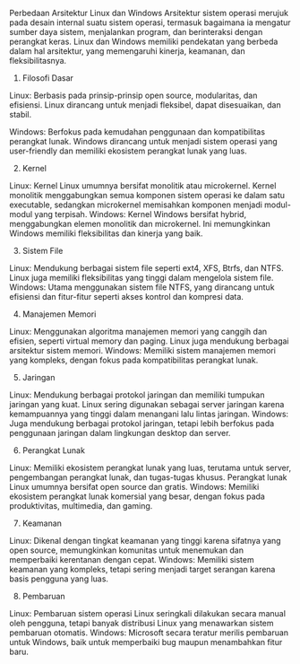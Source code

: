 Perbedaan Arsitektur Linux dan Windows
Arsitektur sistem operasi merujuk pada desain internal suatu sistem operasi, termasuk bagaimana ia mengatur sumber daya sistem, menjalankan program, dan berinteraksi dengan perangkat keras. Linux dan Windows memiliki pendekatan yang berbeda dalam hal arsitektur, yang memengaruhi kinerja, keamanan, dan fleksibilitasnya.

1. Filosofi Dasar
   
Linux: Berbasis pada prinsip-prinsip open source, modularitas, dan efisiensi. Linux dirancang untuk menjadi fleksibel, dapat disesuaikan, dan stabil.

Windows: Berfokus pada kemudahan penggunaan dan kompatibilitas perangkat lunak. Windows dirancang untuk menjadi sistem operasi yang user-friendly dan memiliki ekosistem perangkat lunak yang luas.

2. Kernel

Linux: Kernel Linux umumnya bersifat monolitik atau microkernel. Kernel monolitik menggabungkan semua komponen sistem operasi ke dalam satu executable, sedangkan microkernel memisahkan komponen menjadi modul-modul yang terpisah.
Windows: Kernel Windows bersifat hybrid, menggabungkan elemen monolitik dan microkernel. Ini memungkinkan Windows memiliki fleksibilitas dan kinerja yang baik.

3. Sistem File

Linux: Mendukung berbagai sistem file seperti ext4, XFS, Btrfs, dan NTFS. Linux juga memiliki fleksibilitas yang tinggi dalam mengelola sistem file.
Windows: Utama menggunakan sistem file NTFS, yang dirancang untuk efisiensi dan fitur-fitur seperti akses kontrol dan kompresi data.

4. Manajemen Memori

Linux: Menggunakan algoritma manajemen memori yang canggih dan efisien, seperti virtual memory dan paging. Linux juga mendukung berbagai arsitektur sistem memori.
Windows: Memiliki sistem manajemen memori yang kompleks, dengan fokus pada kompatibilitas perangkat lunak.

5. Jaringan

Linux: Mendukung berbagai protokol jaringan dan memiliki tumpukan jaringan yang kuat. Linux sering digunakan sebagai server jaringan karena kemampuannya yang tinggi dalam menangani lalu lintas jaringan.
Windows: Juga mendukung berbagai protokol jaringan, tetapi lebih berfokus pada penggunaan jaringan dalam lingkungan desktop dan server.

6. Perangkat Lunak

Linux: Memiliki ekosistem perangkat lunak yang luas, terutama untuk server, pengembangan perangkat lunak, dan tugas-tugas khusus. Perangkat lunak Linux umumnya bersifat open source dan gratis.
Windows: Memiliki ekosistem perangkat lunak komersial yang besar, dengan fokus pada produktivitas, multimedia, dan gaming.

7. Keamanan

Linux: Dikenal dengan tingkat keamanan yang tinggi karena sifatnya yang open source, memungkinkan komunitas untuk menemukan dan memperbaiki kerentanan dengan cepat.
Windows: Memiliki sistem keamanan yang kompleks, tetapi sering menjadi target serangan karena basis pengguna yang luas.

8. Pembaruan

Linux: Pembaruan sistem operasi Linux seringkali dilakukan secara manual oleh pengguna, tetapi banyak distribusi Linux yang menawarkan sistem pembaruan otomatis.
Windows: Microsoft secara teratur merilis pembaruan untuk Windows, baik untuk memperbaiki bug maupun menambahkan fitur baru.

